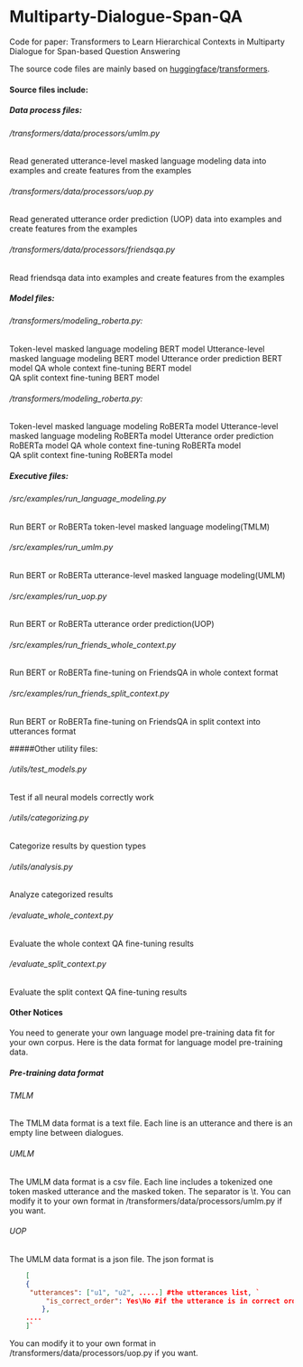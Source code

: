# Multiparty-Dialogue-Span-QA

Code for paper: Transformers to Learn Hierarchical Contexts in Multiparty Dialogue for Span-based Question Answering

The source code files are mainly based on [huggingface](https://github.com/huggingface)/[transformers](https://github.com/huggingface/transformers).

#### Source files include:

##### Data process files:

###### /transformers/data/processors/umlm.py 

Read generated utterance-level masked language modeling data into examples and create features from the examples

###### /transformers/data/processors/uop.py 

  Read generated utterance order prediction (UOP) data into examples and create features from the examples
###### /transformers/data/processors/friendsqa.py 

  Read friendsqa data into examples and create features from the examples

##### Model files:

###### /transformers/modeling_roberta.py:

  Token-level masked language modeling BERT model 
  Utterance-level masked language modeling BERT model 
  Utterance order prediction BERT model 
  QA whole context fine-tuning BERT model  
  QA split context fine-tuning BERT model

###### /transformers/modeling_roberta.py:

  Token-level masked language modeling RoBERTa model 
  Utterance-level masked language modeling RoBERTa model 
  Utterance order prediction RoBERTa model 
  QA whole context fine-tuning RoBERTa model  
  QA split context fine-tuning RoBERTa model 

##### Executive files:

###### /src/examples/run_language_modeling.py

  Run BERT or RoBERTa token-level masked language modeling(TMLM)
###### /src/examples/run_umlm.py

  Run BERT or RoBERTa utterance-level masked language modeling(UMLM)
###### /src/examples/run_uop.py 

  Run BERT or RoBERTa utterance order prediction(UOP)
###### /src/examples/run_friends_whole_context.py 

  Run BERT or RoBERTa fine-tuning on FriendsQA in whole context format
###### /src/examples/run_friends_split_context.py 

  Run BERT or RoBERTa fine-tuning on FriendsQA in split context into utterances format

#####Other utility files:

###### /utils/test_models.py

  Test if all neural models correctly work
###### /utils/categorizing.py

  Categorize results by question types
###### /utils/analysis.py

  Analyze categorized results
###### /evaluate_whole_context.py

  Evaluate the whole context QA fine-tuning results 
###### /evaluate_split_context.py

  Evaluate the split context QA fine-tuning results

#### Other Notices

You need to generate your own language model pre-training data fit for your own corpus.
Here is the data format for language model pre-training data.

##### Pre-training data format

###### TMLM 

  The TMLM data format is a text file.
  Each line is an utterance and there is an empty line between dialogues.

###### UMLM

  The UMLM data format is a csv file.
  Each line includes a tokenized one token masked utterance and the masked token. The separator is \t.
  You can modify it to your own format in /transformers/data/processors/umlm.py if you want.

###### UOP

  The UMLM data format is a json file.
  The json format is 

```json
  	[
    {
     "utterances": ["u1", "u2", .....] #the utterances list, `			
		 "is_correct_order": Yes\No #if the utterance is in correct order or not
		},
    ....
    ]`
```

  You can modify it to your own format in /transformers/data/processors/uop.py if you want.


